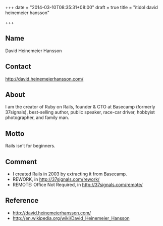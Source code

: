 +++
date = "2014-03-10T08:35:31+08:00"
draft = true
title = "itidol david heinemeier hansson"

+++



## Name

David Heinemeier Hansson

## Contact

<http://david.heinemeierhansson.com/>

## About

I am the creator of Ruby on Rails, founder & CTO at Basecamp (formerly 37signals), best-selling author, public speaker, race-car driver, hobbyist photographer, and family man.

## Motto

Rails isn’t for beginners.

## Comment

* I created Rails in 2003 by extracting it from Basecamp.
* REWORK, in <http://37signals.com/rework/>
* REMOTE: Office Not Required, in <http://37signals.com/remote/>

## Reference

* <http://david.heinemeierhansson.com/>
* <http://en.wikipedia.org/wiki/David_Heinemeier_Hansson>